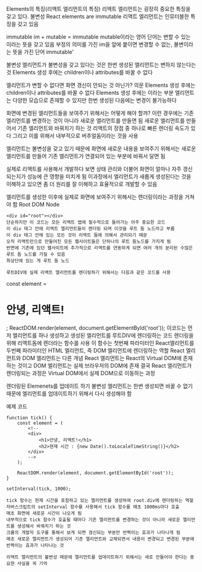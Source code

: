 Elements의 특징(리액트 엘리먼트의 특징)
리액트 엘리먼트는 굉장히 중요한 특징을 갖고 있다. 불변성
React elements are immutable
리액트 엘리먼트는 인뮤터블한 특징을 갖고 있음

immutable
im +  mutable
= immutable
mutable이라는 영어 단어는 변할 수 있는 이라는 뜻을 갖고 있음
부정의 의미를 가진 im을 앞에 붙이면 변경할 수 없는, 불변이라는 뜻을 가진 단어 immutable'

불변성
엘리먼트가 불변성을 갖고 있다는 것은 한번 생성된 엘리먼트는 변하지 않는다는 것
Elements 생성 후에는 children이나 attributes를 바꿀 수 없다

엘리먼트가 변할 수 없다면 화면 갱신이 안되는 것 아닌가? 의문
Elements 생성 후에는 children이나 attributes를 바꿀 수 없다
Elements 생성 후에는 이라는 부분
엘리먼트는 다양한 모습으로 존재할 수 있지만 한번 생성된 다음에는 변경이 불가능하다

화면에 변경된 엘리먼트들을 보여주기 위해서는 어떻게 해야 할까?
이런 경우에는 기존 엘리먼트를 변경하는 것이 아니라 새로운 엘리먼트를 만들면 됨
새로운 엘리먼트를 만들어서 기존 엘리먼트와 바꿔치기 하는 것
리액트의 장점 중 하나로 빠른 렌더링 속도가 있다 그리고 이를 위해서 내부적으로 버추얼돔이라는 것을 사용

엘리먼트는 불변성을 갖고 있기 때문에 화면에 새로운 내용을 보여주기 위해서는 새로운 엘리먼트를 만들어 기존 엘리먼트가 연결되어 있는 부분에 바꿔서 달면 됨

실제로 리액트를 사용해서 개발하다 보면 상태 관리와 더불어 화면이 얼마나 자주 갱신되는지가 성능에 큰 영향을 미치게 됨
이과정에서 엘리먼트가 새롭게 생성된다는 것을 이해하고 있으면 좀 더 원리를 잘 이해하고 효율적으로 개발할 수 있음

엘리먼트를 생성한 이후에 실제로 화면에 보여주기 위해서는 렌더링이라는 과정을 거쳐야 함
    Root DOM Node
```
<div id="root"></div>
단순하지만 이 코드는 모든 리액트 앱에 필수적으로 들어가는 아주 중요한 코드
이 div 태그 안에 리액트 엘리먼트들이 렌더링 되며 이것을 루트 돔 노드라고 부름
이 div 태그 안에 있는 모든 것이 리액트 돔에 의해서 관리되기 때문
오직 리액트만으로 만들어진 모든 웹사이트들은 단하나의 루트 돔노드를 가지게 됨
반면에 기존에 있던 웹사이트에 추가적으로 리액트를 연동하게 되면 여러 개의 분리된 수많은 루트 돔 노드를 가질 수 있음
최상단에 있는 게 루트 돔 노드

루트DIV에 실제 리액트 엘리먼트를 렌더링하기 위해서는 다음과 같은 코드를 사용
```
const element = <h1>안녕, 리액트!</h1>;
ReactDOM.render(element, document.getElementById('root'));
이코드는 먼저 엘리먼트를 하나 생성하고 생성된 엘리먼트를 루트DIV에 렌더링하는 코드
렌더링을 위해 리액트돔에 렌더라는 함수를 사용
이 함수는 첫번째 파라미터인 React엘리먼트를 두번째 파라미터인 HTML 엘리먼트, 즉 DOM 엘리먼트에 렌더링하는 역할
React 엘리먼트와 DOM 엘리먼트는 다른 개념
React 엘리먼트는 React의 Virtual DOM에 존재하는 것이고 DOM 엘리먼트는 실제 브라우저의 DOM에 존재
결국 React 엘리먼트가 렌더링되는 과정은 Virtual DOM에서 실제 DOM으로 이동하는 과정

렌더링된 Elemenets를 업데이트 하기
불변성
엘리먼트는 한번 생성되면 바꿀 수 없기 때문에 엘리먼트를 업데이트하기 위해서 다시 생성해야 함

예제 코드
```
function tick() {
    const element = (
        <!--
        <div>
            <h1>안녕, 리액트!</h1>
            <h2>현재 시간 : {new Date().toLocaleTimeString()}</h2>
        </div>
        -->
    );

    ReactDOM.render(element, document.getElementById('root'));
}

setInterval(tick, 1000);

tick 함수는 현재 시간을 포함하고 있는 엘리먼트를 생성하여 root.div에 렌더링하는 역할
자바스크립트의 setInterval 함수를 사용해서 tick 함수를 매초 1000ms마다 호출
매초 화면에 새로운 시간이 나오게 됨
내부적으로 tick 함수가 호출될 때마다 기존 엘리먼트를 변경하는 것이 아니라 새로운 엘리먼트를 생성해서 바꿔치기 하는 것
크롬의 개발자 도구를 통해서 보게 되면 갱신되는 부분만 반짝이는 효과가 나타나게 됨
매초 새로운 엘리먼트가 생성되어 기존 엘리먼트와 교체되면서 내용이 변경되고 변경된 부분에 반짝이는 효과가 나타나는 것

리액트 엘리먼트의 불변성 때문에 엘리먼트를 업데이트하기 위해서는 새로 만들어야 한다는 중요한 사실을 꼭 기억